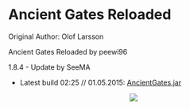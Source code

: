 
Ancient Gates Reloaded
==================================================================
Original Author: Olof Larsson

Ancient Gates Reloaded by peewi96

1.8.4 - Update by SeeMA

- Latest build 02:25 // 01.05.2015: <a href="http://www.file-upload.net/download-10578708/AncientGates.jar.html">AncientGates.jar</a>

<p align="center">
<img src="http://api.mcstats.org/signature/AncientGates.png" />
</p>
